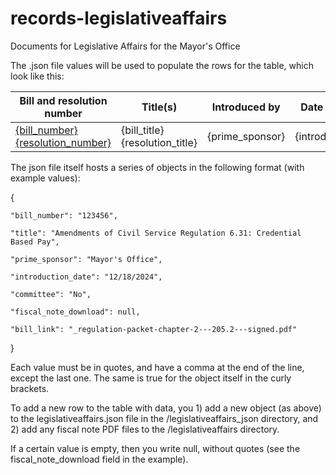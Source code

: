 # records-legislativeaffairs
Documents for Legislative Affairs for the Mayor's Office

The .json file values will be used to populate the rows for the table, which look like this:

| Bill and resolution number | Title(s) | Introduced by                                                     | Date introduced |  Assigned committee  | Link to fiscal note |
|---------------|------------------------|---------------------------------------------------------------------------|:--------------------:|:--------------:|------------------------|
| <a href="{bill_link}">{bill_number}</a> <a href="{resolution_link}">{resolution_number}</a> | {bill_title} {resolution_title}           | {prime_sponsor} | {introduction_date} | {committee}       | {fiscal_note_download} |


The json file itself hosts a series of objects in the following format (with example values):

{

    "bill_number": "123456",
    
    "title": "Amendments of Civil Service Regulation 6.31: Credential Based Pay",
    
    "prime_sponsor": "Mayor's Office",
    
    "introduction_date": "12/18/2024",

    "committee": "No",
    
    "fiscal_note_download": null,
    
    "bill_link": "_regulation-packet-chapter-2---205.2---signed.pdf"
    
}

Each value must be in quotes, and have a comma at the end of the line, except the last one. The same is true for the object itself in the curly brackets.

To add a new row to the table with data, you 1) add a new object (as above) to the legislativeaffairs.json file in the /legislativeaffairs_json directory, and 2) add any fiscal note PDF files to the /legislativeaffairs directory.

If a certain value is empty, then you write null, without quotes (see the fiscal_note_download field in the example).
